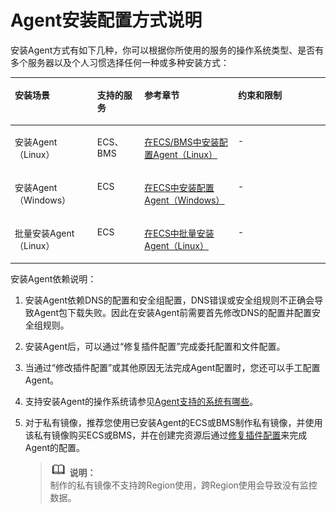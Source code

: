 # Agent安装配置方式说明<a name="zh-cn_topic_0078544023"></a>

安装Agent方式有如下几种，你可以根据你所使用的服务的操作系统类型、是否有多个服务器以及个人习惯选择任何一种或多种安装方式：

<a name="table127591910125719"></a>
<table><thead align="left"><tr id="row137601104571"><th class="cellrowborder" valign="top" width="26.16%" id="mcps1.1.5.1.1"><p id="p1272294119012"><a name="p1272294119012"></a><a name="p1272294119012"></a>安装场景</p>
</th>
<th class="cellrowborder" valign="top" width="14.96%" id="mcps1.1.5.1.2"><p id="p068819491808"><a name="p068819491808"></a><a name="p068819491808"></a>支持的服务</p>
</th>
<th class="cellrowborder" valign="top" width="29.73%" id="mcps1.1.5.1.3"><p id="p17601310195713"><a name="p17601310195713"></a><a name="p17601310195713"></a>参考章节</p>
</th>
<th class="cellrowborder" valign="top" width="29.15%" id="mcps1.1.5.1.4"><p id="p1125138338"><a name="p1125138338"></a><a name="p1125138338"></a>约束和限制</p>
</th>
</tr>
</thead>
<tbody><tr id="row11760191019579"><td class="cellrowborder" valign="top" width="26.16%" headers="mcps1.1.5.1.1 "><p id="p1576014107579"><a name="p1576014107579"></a><a name="p1576014107579"></a>安装Agent（Linux）</p>
</td>
<td class="cellrowborder" valign="top" width="14.96%" headers="mcps1.1.5.1.2 "><p id="p9761181017576"><a name="p9761181017576"></a><a name="p9761181017576"></a>ECS、BMS</p>
</td>
<td class="cellrowborder" valign="top" width="29.73%" headers="mcps1.1.5.1.3 "><p id="p47611410125719"><a name="p47611410125719"></a><a name="p47611410125719"></a><a href="在ECS-BMS中安装配置Agent（Linux）.md">在ECS/BMS中安装配置Agent（Linux）</a></p>
</td>
<td class="cellrowborder" valign="top" width="29.15%" headers="mcps1.1.5.1.4 "><p id="p113171303312"><a name="p113171303312"></a><a name="p113171303312"></a>-</p>
</td>
</tr>
<tr id="row1376101016575"><td class="cellrowborder" valign="top" width="26.16%" headers="mcps1.1.5.1.1 "><p id="p83331233125718"><a name="p83331233125718"></a><a name="p83331233125718"></a>安装Agent（Windows）</p>
</td>
<td class="cellrowborder" valign="top" width="14.96%" headers="mcps1.1.5.1.2 "><p id="p1568811495013"><a name="p1568811495013"></a><a name="p1568811495013"></a>ECS</p>
</td>
<td class="cellrowborder" valign="top" width="29.73%" headers="mcps1.1.5.1.3 "><p id="p167613102572"><a name="p167613102572"></a><a name="p167613102572"></a><a href="在ECS中安装配置Agent（Windows）.md">在ECS中安装配置Agent（Windows）</a></p>
</td>
<td class="cellrowborder" valign="top" width="29.15%" headers="mcps1.1.5.1.4 "><p id="p1131205333215"><a name="p1131205333215"></a><a name="p1131205333215"></a>-</p>
</td>
</tr>
<tr id="row976161010579"><td class="cellrowborder" valign="top" width="26.16%" headers="mcps1.1.5.1.1 "><p id="p876151019575"><a name="p876151019575"></a><a name="p876151019575"></a>批量安装Agent（Linux）</p>
</td>
<td class="cellrowborder" valign="top" width="14.96%" headers="mcps1.1.5.1.2 "><p id="p2068812491509"><a name="p2068812491509"></a><a name="p2068812491509"></a>ECS</p>
</td>
<td class="cellrowborder" valign="top" width="29.73%" headers="mcps1.1.5.1.3 "><p id="p147611710135715"><a name="p147611710135715"></a><a name="p147611710135715"></a><a href="在ECS中批量安装Agent（Linux）.md">在ECS中批量安装Agent（Linux）</a></p>
</td>
<td class="cellrowborder" valign="top" width="29.15%" headers="mcps1.1.5.1.4 "><p id="p6133139336"><a name="p6133139336"></a><a name="p6133139336"></a>-</p>
</td>
</tr>
</tbody>
</table>

安装Agent依赖说明：

1.  安装Agent依赖DNS的配置和安全组配置，DNS错误或安全组规则不正确会导致Agent包下载失败。因此在安装Agent前需要首先修改DNS的配置并配置安全组规则。
2.  安装Agent后，可以通过“修复插件配置”完成委托配置和文件配置。
3.  当通过“修改插件配置”或其他原因无法完成Agent配置时，您还可以手工配置Agent。
4.  支持安装Agent的操作系统请参见[Agent支持的系统有哪些](https://support.huaweicloud.com/ces_faq/ces_faq_0024.html)。
5.  对于私有镜像，推荐您使用已安装Agent的ECS或BMS制作私有镜像，并使用该私有镜像购买ECS或BMS，并在创建完资源后通过[修复插件配置](https://support.huaweicloud.com/usermanual-ces/zh-cn_topic_0127536712.html)来完成Agent的配置。

    >![](public_sys-resources/icon-note.gif) **说明：**   
    >制作的私有镜像不支持跨Region使用，跨Region使用会导致没有监控数据。  


